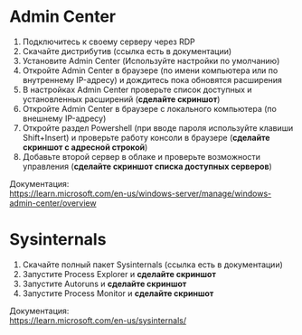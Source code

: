 # Admin Center
1. Подключитесь к своему серверу через RDP
2. Скачайте дистрибутив (ссылка есть в документации)
3. Установите Admin Center (Используйте настройки по умолчанию)
4. Откройте Admin Center в браузере (по имени компьютера или по внутреннему IP-адресу) и дождитесь пока обновятся расширения
5. В настройках Admin Center проверьте список доступных и установленных расширений (**сделайте скриншот**)
6. Откройте Admin Center в браузере с локального компьютера (по внешнему IP-адресу)
7. Откройте раздел Powershell (при вводе пароля используйте клавиши Shift+Insert) и проверьте работу консоли в браузере (**сделайте скриншот с адресной строкой**)
8. Добавьте второй сервер в облаке и проверьте возможности управления (**сделайте скриншот списка доступных серверов**)

Документация:<br>https://learn.microsoft.com/en-us/windows-server/manage/windows-admin-center/overview
# Sysinternals
1. Скачайте полный пакет Sysinternals (ссылка есть в документации)
2. Запустите Process Explorer и **сделайте скриншот**
3. Запустите Autoruns и **сделайте скриншот**
4. Запустите Process Monitor и **сделайте скриншот**

Документация:<br>https://learn.microsoft.com/en-us/sysinternals/
